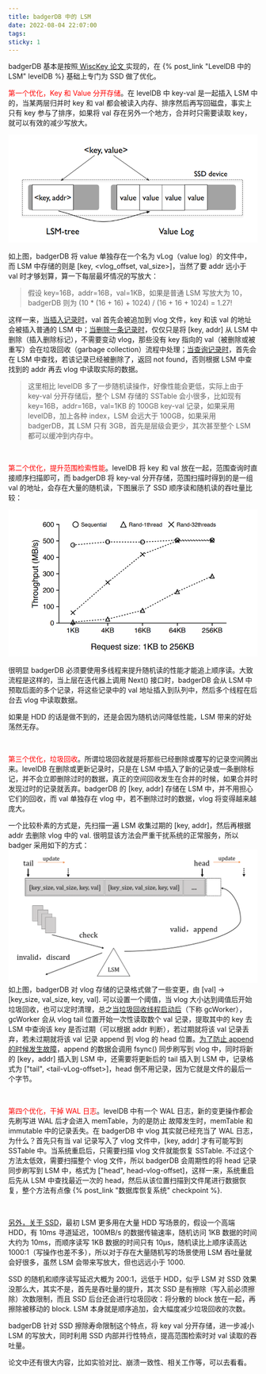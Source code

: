 ```yaml
---
title: badgerDB 中的 LSM
date: 2022-08-04 22:07:00
tags:
sticky: 1
---
```


badgerDB 基本是按照[ WiscKey 论文 ](https://www.usenix.org/system/files/conference/fast16/fast16-papers-lu.pdf) 实现的，在 {% post_link "LevelDB 中的 LSM" levelDB %} 基础上专门为 SSD 做了优化。

<font color=red>第一个优化，Key 和 Value 分开存储</font>。在 levelDB 中 key-val 是一起插入 LSM 中的，当某两层归并时 key 和 val 都会被读入内存、排序然后再写回磁盘，事实上只有 key 参与了排序，如果将 val 存在另外一个地方，合并时只需要读取 key，就可以有效的减少写放大。

![](/img/badgerDB/1.png)

如上图，badgerDB 将 value 单独存在一个名为 vLog（value log）的文件中，而 LSM 中存储的则是 [key, <vlog_offset, val_size>]，当然了要 addr 远小于 val 时才够划算，算一下每层最坏情况的写放大：
> 假设 key=16B，addr=16B，val=1KB，如果是普通 LSM 写放大为 10，badgerDB 则为 (10 * (16 + 16) + 1024) / (16 + 16 + 1024) = 1.27! 

这样一来，<u>当插入记录时</u>，val 首先会被追加到 vlog 文件，key 和该 val 的地址会被插入普通的 LSM 中；<u>当删除一条记录时</u>，仅仅只是将 [key, addr] 从 LSM 中删除（插入删除标记），不需要变动 vlog，那些没有 key 指向的 val（被删除或被重写）会在垃圾回收（garbage collection）流程中处理；<u>当查询记录时</u>，首先会在 LSM 中查找，若该记录已经被删除了，返回 not found，否则根据 LSM 中查找到的 addr 再去 vlog 中读取实际的数据。
> 这里相比 levelDB 多了一步随机读操作，好像性能会更低，实际上由于 key-val 分开存储后，整个 LSM 存储的 SSTable 会小很多，比如现有 key=16B，addr=16B，val=1KB 的 100GB key-val 记录，如果采用 levelDB，加上各种 index，LSM 会远大于 100GB，如果采用 badgerDB，其 LSM 只有 3GB，首先是层级会更少，其次甚至整个 LSM 都可以缓冲到内存中。

<br>

<font color=red>第二个优化，提升范围检索性能</font>。levelDB 将 key 和 val 放在一起，范围查询时直接顺序扫描即可，而 badgerDB 将 key-val 分开存储，范围扫描时得到的是一组 val 的地址，会存在大量的随机读，下图展示了 SSD 顺序读和随机读的吞吐量比较：

![](/img/badgerDB/2.png)

很明显 badgerDB 必须要使用多线程来提升随机读的性能才能追上顺序读。大致流程是这样的，当上层在迭代器上调用 Next() 接口时，badgerDB 会从 LSM 中预取后面的多个记录，将这些记录中的 val 地址插入到队列中，然后多个线程在后台去 vlog 中读取数据。

如果是 HDD 的话是做不到的，还是会因为随机访问降低性能，LSM 带来的好处荡然无存。

<br>

<font color=red>第三个优化，垃圾回收</font>。所谓垃圾回收就是将那些已经删除或覆写的记录空间腾出来。levelDB 在删除或更新记录时，只是在 LSM 中插入了新的记录或一条删除标记，并不会立即删除过时的数据，真正的空间回收发生在合并的时候，如果合并时发现过时的记录就丢弃。badgerDB 的 [key, addr] 存储在 LSM 中，并不用担心它们的回收，而 val 单独存在 vlog 中，若不删除过时的数据，vlog 将变得越来越庞大。

一个比较朴素的方式是，先扫描一遍 LSM 收集过期的 [key, addr]，然后再根据 addr 去删除 vlog 中的 val. 很明显该方法会严重干扰系统的正常服务，所以 badger 采用如下的方式：
![](/img/badgerDB/3.png)
如上图，badgerDB 对 vlog 存储的记录格式做了一些变更，由 [val] -> [key_size, val_size, key, val]. 可以设置一个阈值，当 vlog 大小达到阈值后开始垃圾回收，也可以定时清理，总之<u>当垃圾回收线程启动后</u>（下称 gcWorker），gcWorker 会从 vlog tail 位置开始一次性读取数个 val 记录，提取其中的 key 去 LSM 中查询该 key 是否过期（可以根据 addr 判断），若过期就将该 val 记录丢弃，若未过期就将该 val 记录 append 到 vlog 的 head 位置。<u>为了防止 append 的时候发生故障</u>，append 的数据会调用 fsync() 同步刷写到 vlog 中，同时将新的 [key，addr] 插入到 LSM 中，还需要将更新后的 tail 插入到 LSM 中，记录格式为 ["tail", \<tail-vLog-offset\>]，head 倒不用记录，因为它就是文件的最后一个字节。

<br>

<font color=red>第四个优化，干掉 WAL 日志</font>。levelDB 中有一个 WAL 日志，新的变更操作都会先刷写进 WAL 后才会进入 memTable，为的是防止 故障发生时，memTable 和 immutable 中的记录丢失。在 badgerDB 中 vlog 其实就已经充当了 WAL 日志，为什么？首先只有当 val 记录写入了 vlog 文件中，[key, addr] 才有可能写到 SSTable 中。当系统重启后，只需要扫描 vlog 文件就能恢复 SSTable. 不过这个方法太低效，需要扫描整个 vlog 文件，所以 badgerDB 会周期性的将 head 记录同步刷写到 LSM 中，格式为 ["head", head-vlog-offset]，这样一来，系统重启后先从 LSM 中查找最近一次的 head，然后从该位置扫描到文件尾进行数据恢复，整个方法有点像 {% post_link "数据库恢复系统" checkpoint %}.


<br>

<u>另外，关于 SSD</u>，最初 LSM 更多用在大量 HDD 写场景的，假设一个高端 HDD，有 10ms 寻道延迟，100MB/s 的数据传输速率，随机访问 1KB 数据的时间大约为 10ms，而顺序读写 1KB 数据的时间只有 10μs，随机读比上顺序读高达 1000:1（写操作也差不多），所以对于存在大量随机写的场景使用 LSM 吞吐量就会好很多，虽然 LSM 会带来写放大，但也远远小于 1000. 

SSD 的随机和顺序读写延迟大概为 200:1，远低于 HDD，似乎 LSM 对 SSD 效果没那么大，其实不是，首先是吞吐量的提升，其次 SSD 是有擦除（写入前必须擦除）次数限制，而且 SSD 后台还会进行垃圾回收：将分散的 block 放在一起，再擦除被移动的 block. LSM 本身就是顺序追加，会大幅度减少垃圾回收的次数。

badgerDB 针对 SSD 擦除寿命限制这个特点，将 key val 分开存储，进一步减小 LSM 的写放大，同时利用 SSD 内部并行性特点，提高范围检索时对 val 读取的吞吐量。

论文中还有很大内容，比如实验对比、崩溃一致性、相关工作等，可以去看看。

